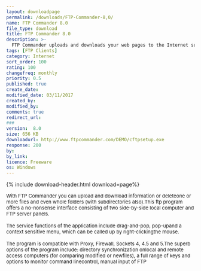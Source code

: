 ```yaml
---
layout: downloadpage
permalink: /downloads/FTP-Commander-8,0/
name: FTP Commander 8.0
file_type: download
title: FTP Commander 8.0
description: >-
  FTP Commander uploads and downloads your web pages to the Internet super fast and easily
tags: [FTP Clients]
category: Internet
sort_order: 100
rating: 100
changefreq: monthly
priority: 0.5
published: true
create_date: 
modified_date: 03/11/2017
created_by: 
modified_by: 
comments: true
redirect_url: 
### 
version:  8.0
size: 656 KB
downloadurl: http://www.ftpcommander.com/DEMO/cftpsetup.exe
response: 200
by: 
by_link: 
licence: Freeware
os: Windows
---
```


{% include download-header.html download=page%}

<p style="fix-download-text !important">
<p><font size="2"><p>With FTP Commander you can upload and download information or deleteone or more files and even whole folders (with subdirectories also).This ftp program offers a no-nonsense interface consisting of two side-by-side local computer and FTP server panels.<br />
<br />
The service functions of the application include drag-and-pop, pop-upand a context sensitive menu, which can be called up by right-clickingthe mouse. <br />
<br />
The program is compatible with Proxy, Firewall, Sockets 4, 4.5 and 5.The superb options of the program include: directory synchronization onlocal and remote access computers (for comparing modified or newfiles), a full range of keys and options to monitor command linecontrol, manual input of FTP</p></p></p>
